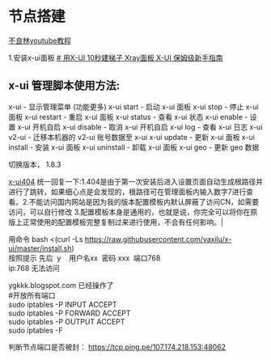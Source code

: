 # 节点搭建
[不良林youtube教程](https://www.youtube.com/watch?v=SpxTFes1B8U&t=142s)

1.安装x-ui面板
[# 用X-UI 10秒建梯子 Xray面板 X-UI 保姆级新手指南](https://jiasupanda.com/x-ui)

x-ui 管理脚本使用方法: 
----------------------------------------------
x-ui              - 显示管理菜单 (功能更多)
x-ui start        - 启动 x-ui 面板
x-ui stop         - 停止 x-ui 面板
x-ui restart      - 重启 x-ui 面板
x-ui status       - 查看 x-ui 状态
x-ui enable       - 设置 x-ui 开机自启
x-ui disable      - 取消 x-ui 开机自启
x-ui log          - 查看 x-ui 日志
x-ui v2-ui        - 迁移本机器的 v2-ui 账号数据至 x-ui
x-ui update       - 更新 x-ui 面板
x-ui install      - 安装 x-ui 面板
x-ui uninstall    - 卸载 x-ui 面板
x-ui geo          - 更新 geo  数据

切换版本， 1.8.3


[x-ui404](https://cdn.jsdelivr.net/gh/master-of-forums/master-of-forums/public/images/patch.gif)
统一回复一下:1.404是由于第一次安装后进入设置页面自动生成根路径并进行了跳转，如果细心点是会发现的，根路径可在管理面板内输入数字7进行查看。2.不能访问国内网站是因为我的版本配置模板内默认屏蔽了访问CN，如需要访问，可以自行修改 3.配置模板本身是通用的，也就是说，你完全可以将你在原版上正常使用的配置模板完整复制过来进行使用，不会有任何影响。|

用命令 bash <(curl -Ls https://raw.githubusercontent.com/vaxilu/x-ui/master/install.sh)  
按照提示 先后  y    用户名xx  密码 xxx  端口768  
ip:768 无法访问  

ygkkk.blogspot.com
已经操作了  
#开放所有端口  
sudo iptables -P INPUT ACCEPT  
sudo iptables -P FORWARD ACCEPT  
sudo iptables -P OUTPUT ACCEPT  
sudo iptables -F


判断节点端口是否被封：
https://tcp.ping.pe/107.174.218.153:48062